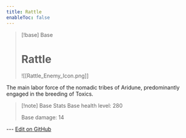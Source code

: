 ```yaml
---
title: Rattle
enableToc: false
---
```

> [!base] Base
>
> # Rattle
>
> ![[Rattle_Enemy_Icon.png]]

The main labor force of the nomadic tribes of Aridune, predominantly engaged in the breeding of Toxics.

> [!note] Base Stats
> Base health level: 280
> 
> Base damage: 14

--- [Edit on GitHub](https://github.com/Mondrethos/gatekeeperwiki/edit/main/content/Monsters/Rattle.md)